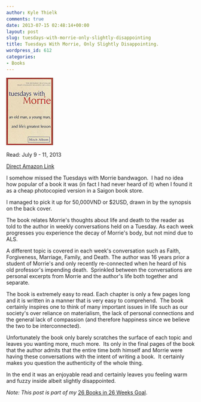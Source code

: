 ```yaml
---
author: Kyle Thielk
comments: true
date: 2013-07-15 02:48:14+00:00
layout: post
slug: tuesdays-with-morrie-only-slightly-disappointing
title: Tuesdays With Morrie, Only Slightly Disappointing.
wordpress_id: 612
categories:
- Books
---
```



![Tuesdays With Morrie](/media/images/tuesdays-with-morrie-thumb.jpg "Tuesdays With Morrie")

Read: July 9 - 11, 2013







[Direct Amazon Link](http://www.amazon.com/Tuesdays-Morrie-Young-Greatest-Lesson/dp/076790592X)


I somehow missed the Tuesdays with Morrie bandwagon.  I had no idea how popular of a book it was (in fact I had never heard of it) when I found it as a cheap photocopied version in a Saigon book store.

I managed to pick it up for 50,000VND or $2USD, drawn in by the synopsis on the back cover.

The book relates Morrie's thoughts about life and death to the reader as told to the author in weekly conversations held on a Tuesday. As each week progresses you experience the decay of Morrie's body, but not mind due to ALS.

A different topic is covered in each week's conversation such as Faith, Forgiveness, Marriage, Family, and Death. The author was 16 years prior a student of Morrie's and only recently re-connected when he heard of his old professor's impending death.  Sprinkled between the conversations are personal excerpts from Morrie and the author's life both together and separate.

The book is extremely easy to read. Each chapter is only a few pages long and it is written in a manner that is very easy to comprehend.  The book certainly inspires one to think of many important issues in life such as our society's over reliance on materialism, the lack of personal connections and the general lack of compassion (and therefore happiness since we believe the two to be interconnected).

Unfortunately the book only barely scratches the surface of each topic and leaves you wanting more, much more.  Its only in the final pages of the book that the author admits that the entire time both himself and Morrie were having these conversations with the intent of writing a book.  It certainly makes you question the authenticity of the whole thing.

In the end it was an enjoyable read and certainly leaves you feeling warm and fuzzy inside albeit slightly disappointed.

_Note: This post is part of my_ [26 Books in 26 Weeks Goal](http://www.kylethielk.com/blog/26-books-in-26-weeks/).
